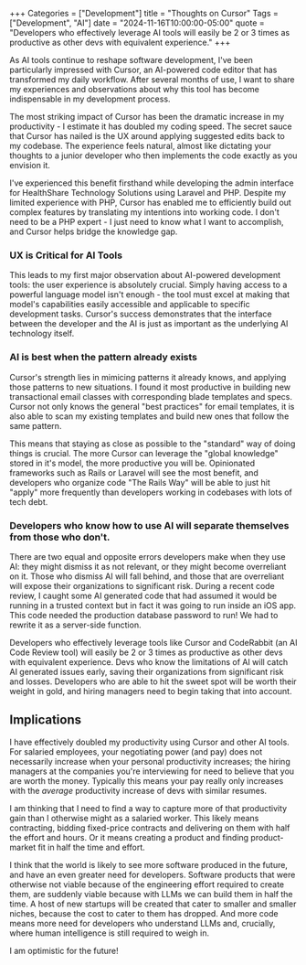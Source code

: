 +++
Categories = ["Development"]
title = "Thoughts on Cursor"
Tags = ["Development", "AI"]
date = "2024-11-16T10:00:00-05:00"
quote = "Developers who effectively leverage AI tools will easily be 2 or 3 times as productive as other devs with equivalent experience."
+++

As AI tools continue to reshape software development, I've been particularly impressed with Cursor, an AI-powered code editor that has transformed my daily workflow. After several months of use, I want to share my experiences and observations about why this tool has become indispensable in my development process.

The most striking impact of Cursor has been the dramatic increase in my productivity - I estimate it has doubled my coding speed.
The secret sauce that Cursor has nailed is the UX around applying suggested edits back to my codebase.
The experience feels natural, almost like dictating your thoughts to a junior developer who then implements the code exactly as you envision it.

I've experienced this benefit firsthand while developing the admin interface for HealthShare Technology Solutions using Laravel and PHP. Despite my limited experience with PHP, Cursor has enabled me to efficiently build out complex features by translating my intentions into working code. I don't need to be a PHP expert - I just need to know what I want to accomplish, and Cursor helps bridge the knowledge gap.

### UX is Critical for AI Tools

This leads to my first major observation about AI-powered development tools: the user experience is absolutely crucial. Simply having access to a powerful language model isn't enough - the tool must excel at making that model's capabilities easily accessible and applicable to specific development tasks. Cursor's success demonstrates that the interface between the developer and the AI is just as important as the underlying AI technology itself.

### AI is best when the pattern already exists

Cursor's strength lies in mimicing patterns it already knows, and applying those patterns to new situations.  I found it
most productive in building new transactional email classes with corresponding blade templates and specs.  Cursor not only
knows the general "best practices" for email templates, it is also able to scan my existing templates and build new ones
that follow the same pattern.

This means that staying as close as possible to the "standard" way of doing things is crucial.  The more Cursor can leverage
the "global knowledge" stored in it's model, the more productive you will be.  Opinionated frameworks such as Rails or
Laravel will see the most benefit, and developers who organize code "The Rails Way" will be able to just hit "apply"
more frequently than developers working in codebases with lots of tech debt.

### Developers who know how to use AI will separate themselves from those who don't.

There are two equal and opposite errors developers make when they use AI: they might dismiss it as not relevant, or they
might become overreliant on it.  Those who dismiss AI will fall behind, and those that are overreliant will expose their
organizations to significant risk.  During a recent code review, I caught some AI generated code that had assumed it would
be running in a trusted context but in fact it was going to run inside an iOS app.  This code needed the production
database password to run!  We had to rewrite it as a server-side function.

Developers who effectively leverage tools like Cursor and CodeRabbit (an AI Code Review tool) will easily be 2 or 3 times
as productive as other devs with equivalent experience.  Devs who know the limitations of AI will catch AI generated issues
early, saving their organizations from significant risk and losses.  Developers who are able to hit the sweet spot will
be worth their weight in gold, and hiring managers need to begin taking that into account.

## Implications

I have effectively doubled my productivity using Cursor and other AI tools.  For salaried employees, your
negotiating power (and pay) does not necessarily increase when your personal productivity increases; the hiring managers
at the companies you're interviewing for need to believe that you are worth the money.  Typically this means your pay
really only increases with the *average* productivity increase of devs with similar resumes.  

I am thinking that I need to find a way to capture more of that productivity gain than I otherwise might as a 
salaried worker.  This likely means contracting, bidding fixed-price contracts and delivering on them with half the
effort and hours.  Or it means creating a product and finding product-market fit in half the time and effort.

I think that the world is likely to see more software produced in the future, and have an even greater need for developers.
Software products that were otherwise not viable because of the engineering effort required to create them, are suddenly
viable because with LLMs we can build them in half the time.  A host of new startups will be created that cater to
smaller and smaller niches, because the cost to cater to them has dropped.  And more code means more need for developers
who understand LLMs and, crucially, where human intelligence is still required to weigh in.

I am optimistic for the future!
